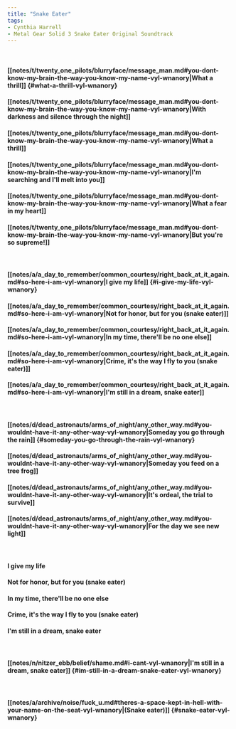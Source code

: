 ```yaml
---
title: "Snake Eater"
tags:
- Cynthia Harrell
- Metal Gear Solid 3 Snake Eater Original Soundtrack
---
```

&nbsp;
#### [[notes/t/twenty_one_pilots/blurryface/message_man.md#you-dont-know-my-brain-the-way-you-know-my-name-vyl-wnanory|What a thrill]] {#what-a-thrill-vyl-wnanory}
#### [[notes/t/twenty_one_pilots/blurryface/message_man.md#you-dont-know-my-brain-the-way-you-know-my-name-vyl-wnanory|With darkness and silence through the night]]
#### [[notes/t/twenty_one_pilots/blurryface/message_man.md#you-dont-know-my-brain-the-way-you-know-my-name-vyl-wnanory|What a thrill]]
#### [[notes/t/twenty_one_pilots/blurryface/message_man.md#you-dont-know-my-brain-the-way-you-know-my-name-vyl-wnanory|I'm searching and I'll melt into you]]
#### [[notes/t/twenty_one_pilots/blurryface/message_man.md#you-dont-know-my-brain-the-way-you-know-my-name-vyl-wnanory|What a fear in my heart]]
#### [[notes/t/twenty_one_pilots/blurryface/message_man.md#you-dont-know-my-brain-the-way-you-know-my-name-vyl-wnanory|But you're so supreme!]]
&nbsp;
#### [[notes/a/a_day_to_remember/common_courtesy/right_back_at_it_again.md#so-here-i-am-vyl-wnanory|I give my life]] {#i-give-my-life-vyl-wnanory}
#### [[notes/a/a_day_to_remember/common_courtesy/right_back_at_it_again.md#so-here-i-am-vyl-wnanory|Not for honor, but for you (snake eater)]]
#### [[notes/a/a_day_to_remember/common_courtesy/right_back_at_it_again.md#so-here-i-am-vyl-wnanory|In my time, there'll be no one else]]
#### [[notes/a/a_day_to_remember/common_courtesy/right_back_at_it_again.md#so-here-i-am-vyl-wnanory|Crime, it's the way I fly to you (snake eater)]]
#### [[notes/a/a_day_to_remember/common_courtesy/right_back_at_it_again.md#so-here-i-am-vyl-wnanory|I'm still in a dream, snake eater]]
&nbsp;
#### [[notes/d/dead_astronauts/arms_of_night/any_other_way.md#you-wouldnt-have-it-any-other-way-vyl-wnanory|Someday you go through the rain]] {#someday-you-go-through-the-rain-vyl-wnanory}
#### [[notes/d/dead_astronauts/arms_of_night/any_other_way.md#you-wouldnt-have-it-any-other-way-vyl-wnanory|Someday you feed on a tree frog]]
#### [[notes/d/dead_astronauts/arms_of_night/any_other_way.md#you-wouldnt-have-it-any-other-way-vyl-wnanory|It's ordeal, the trial to survive]]
#### [[notes/d/dead_astronauts/arms_of_night/any_other_way.md#you-wouldnt-have-it-any-other-way-vyl-wnanory|For the day we see new light]]
&nbsp;
#### I give my life
#### Not for honor, but for you (snake eater)
#### In my time, there'll be no one else
#### Crime, it's the way I fly to you (snake eater)
#### I'm still in a dream, snake eater
&nbsp;
#### [[notes/n/nitzer_ebb/belief/shame.md#i-cant-vyl-wnanory|I'm still in a dream, snake eater]] {#im-still-in-a-dream-snake-eater-vyl-wnanory}
&nbsp;
#### [[notes/a/archive/noise/fuck_u.md#theres-a-space-kept-in-hell-with-your-name-on-the-seat-vyl-wnanory|(Snake eater)]] {#snake-eater-vyl-wnanory}
